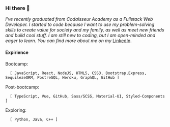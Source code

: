 ### Hi there 👋

_I've recently graduated from Codaisseur Academy as a Fullstack Web Developer. I started to code because I want to use my problem-solving skills to create value for society and my family, as well as meet new friends and build cool stuff.
I am still new to coding, but I am open-minded and eager to learn. You can find more about me on my_ [LinkedIn](https://www.linkedin.com/in/ivaylo-ivo-yankov/).





#### Expirience

Bootcamp: 
       
      [ JavaScript, React, NodeJS, HTML5, CSS3, Bootstrap,Express, SequilezeORM, PostreSQL, Heroku, GraphQL, GitHub ]

Post-bootcamp: 
    
      [ TypeScript, Vue, GitHub, Sass/SCSS, Material-UI, Styled-Components ]
    
Exploring:  
     
      [ Python, Java, C++ ]
    
<!--
**mayallzObject/mayallzObject** is a ✨ _special_ ✨ repository because its `README.md` (this file) appears on your GitHub profile.


point_left Always happy to hear from you via email as well!

Here are some ideas to get you started:

- 🔭 I’m currently working on ...
- 🌱 I’m currently learning ...
- 👯 I’m looking to collaborate on ...
- 🤔 I’m looking for help with ...
- 💬 Ask me about ...
- 📫 How to reach me: ...
- 😄 Pronouns: ...
- ⚡ Fun fact: ...
-->
